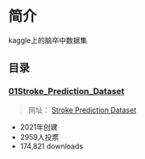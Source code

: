 # 简介
kaggle上的脑卒中数据集


## 目录

### [01Stroke_Prediction_Dataset](06项目复现\04kaggle\02数据集\03脑卒中数据集\01Stroke_Prediction_Dataset\README.md)

> 网址： [Stroke Prediction Dataset](https://www.kaggle.com/datasets/fedesoriano/stroke-prediction-dataset)

* 2021年创建
* 2959人投票
* 174,821 downloads

### 














